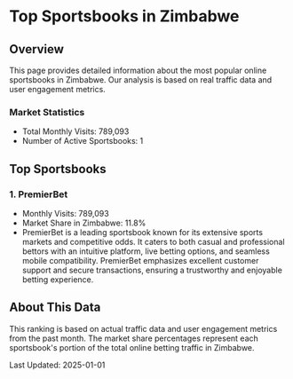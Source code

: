 # Top Sportsbooks in Zimbabwe

## Overview
This page provides detailed information about the most popular online sportsbooks in Zimbabwe. 
Our analysis is based on real traffic data and user engagement metrics.

### Market Statistics
- Total Monthly Visits: 789,093
- Number of Active Sportsbooks: 1

## Top Sportsbooks

### 1. PremierBet
- Monthly Visits: 789,093
- Market Share in Zimbabwe: 11.8%
-  PremierBet is a leading sportsbook known for its extensive sports markets and competitive odds. It caters to both casual and professional bettors with an intuitive platform, live betting options, and seamless mobile compatibility. PremierBet emphasizes excellent customer support and secure transactions, ensuring a trustworthy and enjoyable betting experience.


## About This Data
This ranking is based on actual traffic data and user engagement metrics from the past month. 
The market share percentages represent each sportsbook's portion of the total online betting traffic in Zimbabwe.

Last Updated: 2025-01-01
